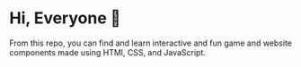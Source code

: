 # Hi, Everyone 👋

From this repo, you can find and learn interactive and fun game and website components made using HTMl, CSS, and JavaScript.